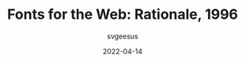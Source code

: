 ---
author: svgeesus
date: 2022-04-14
permalink: false
publisher: w3c
tags:
  - fonts
  - history
target_url: https://www.w3.org/TR/2022/NOTE-font-rationale-20220414/
title: "Fonts for the Web: Rationale, 1996"
---